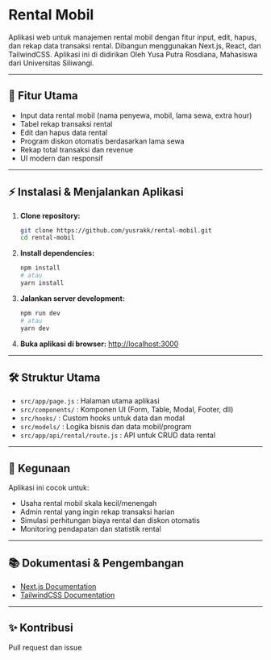 # Rental Mobil 

Aplikasi web untuk manajemen rental mobil dengan fitur input, edit, hapus, dan rekap data transaksi rental. Dibangun menggunakan Next.js, React, dan TailwindCSS. Aplikasi ini di didirikan Oleh Yusa Putra Rosdiana, Mahasiswa dari Universitas Siliwangi.

---

## 🚗 Fitur Utama

- Input data rental mobil (nama penyewa, mobil, lama sewa, extra hour)
- Tabel rekap transaksi rental
- Edit dan hapus data rental
- Program diskon otomatis berdasarkan lama sewa
- Rekap total transaksi dan revenue
- UI modern dan responsif

---

## ⚡ Instalasi & Menjalankan Aplikasi

1. **Clone repository:**
   ```bash
   git clone https://github.com/yusrakk/rental-mobil.git
   cd rental-mobil
   ```

2. **Install dependencies:**
   ```bash
   npm install
   # atau
   yarn install
   ```

3. **Jalankan server development:**
   ```bash
   npm run dev
   # atau
   yarn dev
   ```

4. **Buka aplikasi di browser:**
   [http://localhost:3000](http://localhost:3000)

---

## 🛠️ Struktur Utama

- `src/app/page.js` : Halaman utama aplikasi
- `src/components/` : Komponen UI (Form, Table, Modal, Footer, dll)
- `src/hooks/` : Custom hooks untuk data dan modal
- `src/models/` : Logika bisnis dan data mobil/program
- `src/app/api/rental/route.js` : API untuk CRUD data rental

---

## 🎯 Kegunaan

Aplikasi ini cocok untuk:
- Usaha rental mobil skala kecil/menengah
- Admin rental yang ingin rekap transaksi harian
- Simulasi perhitungan biaya rental dan diskon otomatis
- Monitoring pendapatan dan statistik rental

---

## 📚 Dokumentasi & Pengembangan

- [Next.js Documentation](https://nextjs.org/docs)
- [TailwindCSS Documentation](https://tailwindcss.com/docs)

---

## ✨ Kontribusi

Pull request dan issue
